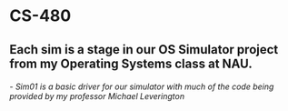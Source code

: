 # CS-480

## Each sim is a stage in our OS Simulator project from my Operating Systems class at NAU.

###### - Sim01 is a basic driver for our simulator with much of the code being provided by my professor Michael Leverington

# 
